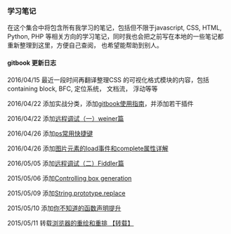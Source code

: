 ### 学习笔记

在这个集合中将包含所有我学习的笔记，包括但不限于javascript, CSS, HTML, Python, PHP
等相关方向的学习笔记，同时我也会把之前写在本地的一些笔记都重新整理到这里，方便自己查阅，
也希望能帮助到别人。

#### gitbook 更新日志

2016/04/15 最近一段时间再翻译整理CSS 的可视化格式模块的内容，包括containing block, BFC, 定位系统， 文档流， 浮动等等

2016/04/22 添加实战分类，添加[gitbook使用指南](/in_action/gitbook使用指南.md)，并添加若干插件

2016/04/22 添加[远程调试（一）weiner篇](/in_action/remote-debug1.md)

2016/04/26 添加[ps常用快捷键](/in_action/photoshop-hot-key.md)

2016/04/26 添加[图片元素的load事件和complete属性详解](/js/essay/image_complete_load.md)

2016/05/05 添加[远程调试（二）Fiddler篇](/in_action/remote-debug2.md)

2015/05/06 添加[Controlling box generation](/css/concept/visuren_box-gen.md)

2015/05/09 添加[String.prototype.replace](/js/String/String.prototype.replace.md)

2015/05/10 添加[你不知道的函数声明提升](/js/essay/function_hoisting.md)

2015/05/11 转载[浏览器的重绘和重排 【转载】](/css/concept/redraw_reflow.md)